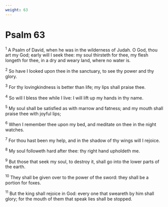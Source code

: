 ```yaml
---
weight: 63
---
```


# Psalm 63

<sup>1</sup> A Psalm of David, when he was in the wilderness of Judah. O God, thou art my God; early will I seek thee: my soul thirsteth for thee, my flesh longeth for thee, in a dry and weary land, where no water is. 

<sup>2</sup> So have I looked upon thee in the sanctuary, to see thy power and thy glory. 

<sup>3</sup> For thy lovingkindness is better than life; my lips shall praise thee. 

<sup>4</sup> So will I bless thee while I live: I will lift up my hands in thy name. 

<sup>5</sup> My soul shall be satisfied as with marrow and fatness; and my mouth shall praise thee with joyful lips; 

<sup>6</sup> When I remember thee upon my bed, and meditate on thee in the night watches. 

<sup>7</sup> For thou hast been my help, and in the shadow of thy wings will I rejoice. 

<sup>8</sup> My soul followeth hard after thee: thy right hand upholdeth me. 

<sup>9</sup> But those that seek my soul, to destroy it, shall go into the lower parts of the earth. 

<sup>10</sup> They shall be given over to the power of the sword: they shall be a portion for foxes. 

<sup>11</sup> But the king shall rejoice in God: every one that sweareth by him shall glory; for the mouth of them that speak lies shall be stopped. 


